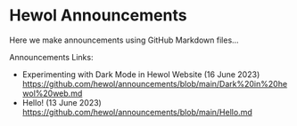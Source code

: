 # Hewol Announcements
Here we make announcements using GitHub Markdown files...

Announcements Links:

* Experimenting with Dark Mode in Hewol Website (16 June 2023) https://github.com/hewol/announcements/blob/main/Dark%20in%20hewol%20web.md
* Hello! (13 June 2023) https://github.com/hewol/announcements/blob/main/Hello.md
